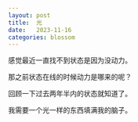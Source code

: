```yaml
---
layout: post
title:  光
date:   2023-11-16
categories: blossom
---
```


感觉最近一直找不到状态是因为没动力。

那之前状态在线的时候动力是哪来的呢？

回顾一下过去两年半内的状态就知道了。

我需要一个光一样的东西填满我的脑子。
